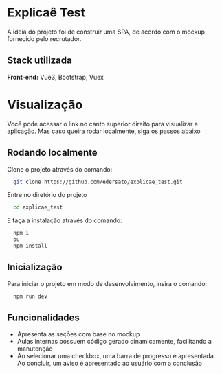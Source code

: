 
# Explicaê Test

A ideia do projeto foi de construir uma SPA, de acordo com o mockup fornecido pelo recrutador.

## Stack utilizada

**Front-end:** Vue3, Bootstrap, Vuex

# Visualização

Você pode acessar o link no canto superior direito para visualizar a aplicação. Mas caso queira rodar localmente, siga os passos abaixo

## Rodando localmente

Clone o projeto através do comando:

```bash
  git clone https://github.com/edersato/explicae_test.git
```
Entre no diretório do projeto

```bash
  cd explicae_test
```

E faça a instalação através do comando:

```bash
  npm i
  ou
  npm install
```

## Inicialização

Para iniciar o projeto em modo de desenvolvimento, insira o comando:

```bash
  npm run dev
```
## Funcionalidades

- Apresenta as seções com base no mockup
- Aulas internas possuem código gerado dinamicamente, facilitando a manutenção
- Ao selecionar uma checkbox, uma barra de progresso é apresentada. Ao concluir, um aviso é apresentado ao usuário com a conclusão

